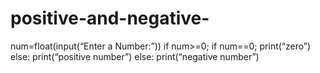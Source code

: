 # positive-and-negative-
num=float(input(“Enter a Number:”))
if num>=0;
 if  num==0;
print(“zero”)
else:
print(“positive number”)
else:
print(“negative number”)
